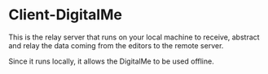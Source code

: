 # Client-DigitalMe

This is the relay server that runs on your local machine to receive,
 abstract and relay the data coming from the editors to the remote
 server.
 
Since it runs locally, it allows the DigitalMe to be used offline.
